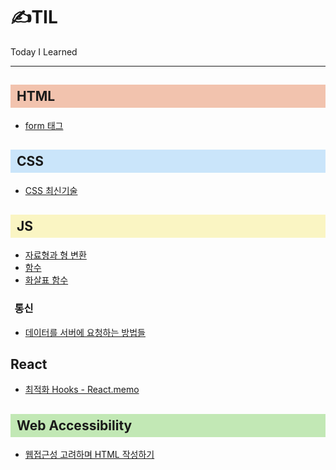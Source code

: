 # ✍TIL

Today I Learned

---

<h2 style="background-color:#f2c3ae; padding:6px 0 6px 10px">HTML</h2>

- <a href="HTML/form.md">form 태그</a>

<h2 style="background-color:#cae5fa; padding:6px 0 6px 10px">CSS</h2>

- <a href="CSS\CSS 최신기술.md">CSS 최신기술</a>

<h2 style="background-color:#faf5c3; padding:6px 0 6px 10px">JS</h2>

- <a href="JS\자료형과 형 변환.md">자료형과 형 변환</a>
- <a href="JS\함수.md">함수</a>
- <a href="JS\화살표 함수.md">화살표 함수</a>

<h3 style="text-indent:0.4em">통신</h3>

- <a href="JS\통신\데이터를 서버에 요청하는 방법들.md">데이터를 서버에 요청하는 방법들</a>

<h2>React</h2>

- <a href="React\최적화 Hooks - React.memo.md">최적화 Hooks - React.memo</a>

<h2 style="background-color:#c2e8b5; padding:6px 0 6px 10px"> Web Accessibility </h2>

- <a href="Accessibility\웹접근성 고려하며 HTML 작성하기.md">웹접근성 고려하며 HTML 작성하기</a>
